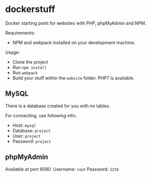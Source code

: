 dockerstuff
=================

Docker starting point for websites with PHP, phpMyAdmin and NPM.

Requirements:

- NPM and webpack installed on your development machine.

Usage:

- Clone the project
- Run `npm install`
- Run `webpack`
- Build your stuff within the `website` folder. PHP7 is available.

## MySQL

There is a database created for you with no tables.

For connecting, use following info:

- Host: `mysql`
- Database: `project`
- User: `project`
- Password: `project`

## phpMyAdmin

Available at port 8080.
Username: `root`
Password: `1234`
